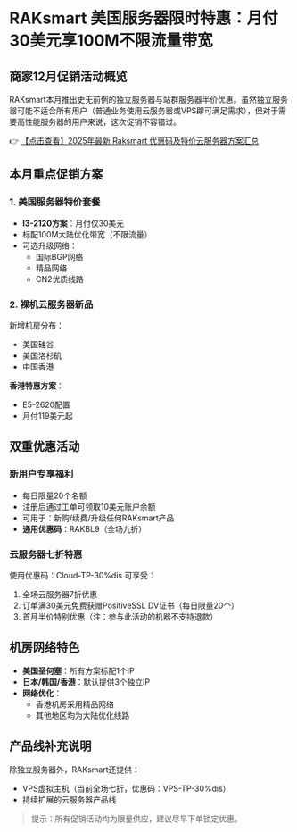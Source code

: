 # RAKsmart 美国服务器限时特惠：月付30美元享100M不限流量带宽

## 商家12月促销活动概览
RAKsmart本月推出史无前例的独立服务器与站群服务器半价优惠。虽然独立服务器可能不适合所有用户（普通业务使用云服务器或VPS即可满足需求），但对于需要高性能服务器的用户来说，这次促销不容错过。

👉 [【点击查看】2025年最新 Raksmart 优惠码及特价云服务器方案汇总](https://bit.ly/raksmart)

## 本月重点促销方案
### 1. 美国服务器特价套餐
- **I3-2120方案**：月付仅30美元
- 标配100M大陆优化带宽（不限流量）
- 可选升级网络：
  - 国际BGP网络
  - 精品网络
  - CN2优质线路

### 2. 裸机云服务器新品
新增机房分布：
- 美国硅谷
- 美国洛杉矶
- 中国香港

**香港特惠方案**：
- E5-2620配置
- 月付119美元起

## 双重优惠活动
### 新用户专享福利
- 每日限量20个名额
- 注册后通过工单可领取10美元账户余额
- 可用于：新购/续费/升级任何RAKsmart产品
- **通用优惠码**：RAKBL9（全场九折）

### 云服务器七折特惠
使用优惠码：Cloud-TP-30%dis 可享受：
1. 全场云服务器7折优惠
2. 订单满30美元免费获赠PositiveSSL DV证书（每日限量20个）
3. 首月半价特别优惠（注：参与此活动的机器不支持退款）

## 机房网络特色
- **美国圣何塞**：所有方案标配1个IP
- **日本/韩国/香港**：默认提供3个独立IP
- **网络优化**：
  - 香港机房采用精品网络
  - 其他地区均为大陆优化线路

## 产品线补充说明
除独立服务器外，RAKsmart还提供：
- VPS虚拟主机（当前全场七折，优惠码：VPS-TP-30%dis）
- 持续扩展的云服务器产品线

> 提示：所有促销活动均为限量供应，建议尽早下单锁定优惠。